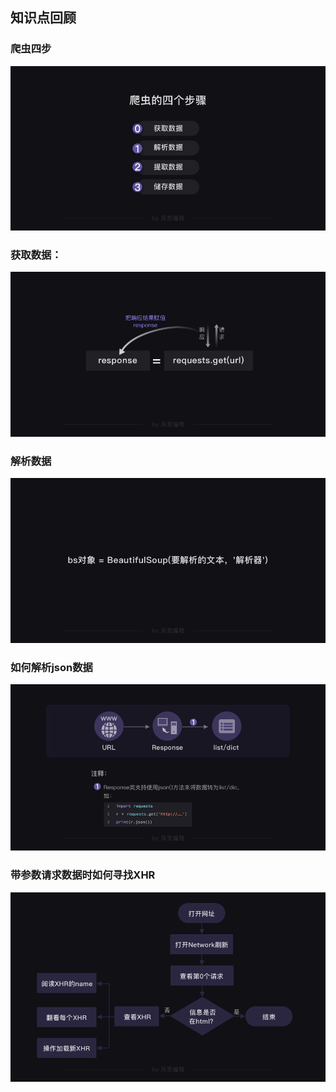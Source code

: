 ## 知识点回顾

### 爬虫四步
![](img2/CLeWOrD_cLenfWDnvN64aUYuqaAwOrD_zXMz1mzYEVADxvfv.png)
### 获取数据：
![](img2/2019-01-09-20-15-09.png)
### 解析数据
![](img2/crawler-l2-3-2019110.png)
### 如何解析json数据
![](img2/crawler-l3-27-201918.png)
### 带参数请求数据时如何寻找XHR
![](img2/crawler-l4-11-201919.png)
